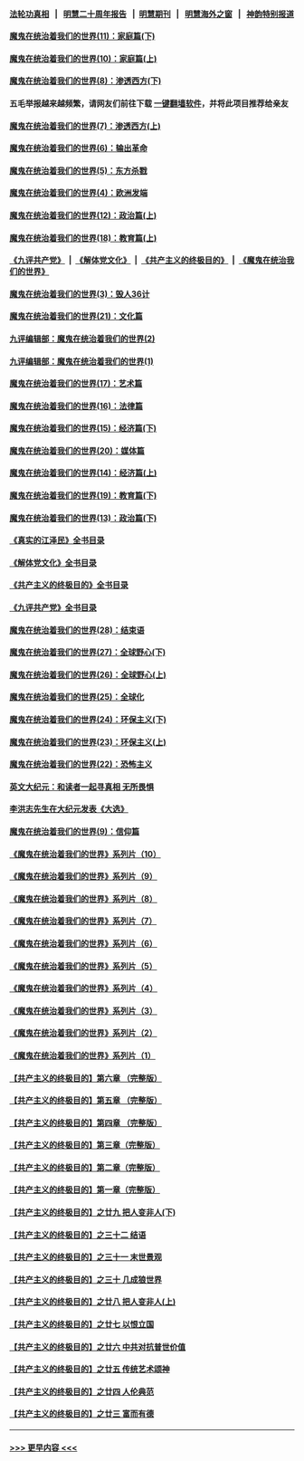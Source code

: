 #### [法轮功真相](https://github.com/gfw-breaker/truth/blob/master/README.md?t=0) &nbsp;&nbsp;|&nbsp;&nbsp; [明慧二十周年报告](https://github.com/gfw-breaker/mh-reports/blob/master/README.md?t=0) &nbsp;&nbsp;|&nbsp;&nbsp;[明慧期刊](https://github.com/gfw-breaker/mh-qikan) &nbsp;&nbsp;|&nbsp;&nbsp; [明慧海外之窗](https://github.com/gfw-breaker/mh-news/blob/master/README.md?t=0) &nbsp;&nbsp;|&nbsp;&nbsp; [神韵特别报道](https://github.com/gfw-breaker/mh-news/blob/master/shenyun.md?t=0)
#### [魔鬼在统治着我们的世界(11)：家庭篇(下)](../pages/nsc422/n10440961.md?t=01030343) 
#### [魔鬼在统治着我们的世界(10)：家庭篇(上)](../pages/nsc422/n10435448.md?t=01030343) 
#### [魔鬼在统治着我们的世界(8)：渗透西方(下)](../pages/nsc422/n10429603.md?t=01030343) 
#### 五毛举报越来越频繁，请网友们前往下载 [一键翻墙软件](https://github.com/gfw-breaker/ssr-accounts)，并将此项目推荐给亲友
#### [魔鬼在统治着我们的世界(7)：渗透西方(上)](../pages/nsc422/n10426013.md?t=01030343) 
#### [魔鬼在统治着我们的世界(6)：输出革命](../pages/nsc422/n10421536.md?t=01030343) 
#### [魔鬼在统治着我们的世界(5)：东方杀戮](../pages/nsc422/n10417707.md?t=01030343) 
#### [魔鬼在统治着我们的世界(4)：欧洲发端](../pages/nsc422/n10414890.md?t=01030343) 
#### [魔鬼在统治着我们的世界(12)：政治篇(上)](../pages/nsc422/n10444576.md?t=01030343) 
#### [魔鬼在统治着我们的世界(18)：教育篇(上)](../pages/nsc422/n10526970.md?t=01030343) 
#### [《九评共产党》](https://github.com/begood0513/9ping.md/blob/master/README.md) &nbsp;|&nbsp; [《解体党文化》](../../../../jtdwh.md/blob/master/README.md)  &nbsp;|&nbsp; [《共产主义的终极目的》](../../../../gczydzjmd.md/blob/master/README.md) &nbsp;|&nbsp; [《魔鬼在统治我们的世界》](../../../../mgztzwmdsj.md/blob/master/README.md) 
#### [魔鬼在统治着我们的世界(3)：毁人36计](../pages/nsc422/n10411583.md?t=01030343) 
#### [魔鬼在统治着我们的世界(21)：文化篇](../pages/nsc422/n10597706.md?t=01030343) 
#### [九评编辑部：魔鬼在统治着我们的世界(2)](../pages/nsc422/n10410036.md?t=01030343) 
#### [九评编辑部：魔鬼在统治着我们的世界(1)](../pages/nsc422/n10406825.md?t=01030343) 
#### [魔鬼在统治着我们的世界(17)：艺术篇](../pages/nsc422/n10499093.md?t=01030343) 
#### [魔鬼在统治着我们的世界(16)：法律篇](../pages/nsc422/n10485969.md?t=01030343) 
#### [魔鬼在统治着我们的世界(15)：经济篇(下)](../pages/nsc422/n10469975.md?t=01030343) 
#### [魔鬼在统治着我们的世界(20)：媒体篇](../pages/nsc422/n10586579.md?t=01030343) 
#### [魔鬼在统治着我们的世界(14)：经济篇(上)](../pages/nsc422/n10457370.md?t=01030343) 
#### [魔鬼在统治着我们的世界(19)：教育篇(下)](../pages/nsc422/n10564808.md?t=01030343) 
#### [魔鬼在统治着我们的世界(13)：政治篇(下)](../pages/nsc422/n10448270.md?t=01030343) 
#### [《真实的江泽民》全书目录](../pages/nsc422/n13721399.md?t=01030343) 
#### [《解体党文化》全书目录](../pages/nsc422/n13721157.md?t=01030343) 
#### [《共产主义的终极目的》全书目录](../pages/nsc422/n13721048.md?t=01030343) 
#### [《九评共产党》全书目录](../pages/nsc422/n13708085.md?t=01030343) 
#### [魔鬼在统治着我们的世界(28)：结束语](../pages/nsc422/n10936246.md?t=01030343) 
#### [魔鬼在统治着我们的世界(27)：全球野心(下)](../pages/nsc422/n10928319.md?t=01030343) 
#### [魔鬼在统治着我们的世界(26)：全球野心(上)](../pages/nsc422/n10900318.md?t=01030343) 
#### [魔鬼在统治着我们的世界(25)：全球化](../pages/nsc422/n10788205.md?t=01030343) 
#### [魔鬼在统治着我们的世界(24)：环保主义(下)](../pages/nsc422/n10695307.md?t=01030343) 
#### [魔鬼在统治着我们的世界(23)：环保主义(上)](../pages/nsc422/n10688613.md?t=01030343) 
#### [魔鬼在统治着我们的世界(22)：恐怖主义](../pages/nsc422/n10614727.md?t=01030343) 
#### [英文大纪元：和读者一起寻真相 无所畏惧](../pages/nsc422/n12542027.md?t=01030343) 
#### [李洪志先生在大纪元发表《大选》](../pages/nsc422/n12534746.md?t=01030343) 
#### [魔鬼在统治着我们的世界(9)：信仰篇](../pages/nsc422/n10432159.md?t=01030343) 
#### [《魔鬼在统治着我们的世界》系列片（10）](../pages/nsc422/n12292670.md?t=01030343) 
#### [《魔鬼在统治着我们的世界》系列片（9）](../pages/nsc422/n12290859.md?t=01030343) 
#### [《魔鬼在统治着我们的世界》系列片（8）](../pages/nsc422/n12287445.md?t=01030343) 
#### [《魔鬼在统治着我们的世界》系列片（7）](../pages/nsc422/n12283425.md?t=01030343) 
#### [《魔鬼在统治着我们的世界》系列片（6）](../pages/nsc422/n12282314.md?t=01030343) 
#### [《魔鬼在统治着我们的世界》系列片（5）](../pages/nsc422/n12281419.md?t=01030343) 
#### [《魔鬼在统治着我们的世界》系列片（4）](../pages/nsc422/n12274024.md?t=01030343) 
#### [《魔鬼在统治着我们的世界》系列片（3）](../pages/nsc422/n12271322.md?t=01030343) 
#### [《魔鬼在统治着我们的世界》系列片（2）](../pages/nsc422/n12269049.md?t=01030343) 
#### [《魔鬼在统治着我们的世界》系列片（1）](../pages/nsc422/n12267575.md?t=01030343) 
#### [【共产主义的终极目的】第六章 （完整版）](../pages/nsc422/n11428913.md?t=01030343) 
#### [【共产主义的终极目的】第五章 （完整版）](../pages/nsc422/n11428912.md?t=01030343) 
#### [【共产主义的终极目的】第四章 （完整版）](../pages/nsc422/n11428907.md?t=01030343) 
#### [【共产主义的终极目的】第三章（完整版）](../pages/nsc422/n11428848.md?t=01030343) 
#### [【共产主义的终极目的】第二章（完整版）](../pages/nsc422/n11428831.md?t=01030343) 
#### [【共产主义的终极目的】第一章（完整版）](../pages/nsc422/n11417651.md?t=01030343) 
#### [【共产主义的终极目的】之廿九 把人变非人(下)](../pages/nsc422/n11344140.md?t=01030343) 
#### [【共产主义的终极目的】之三十二 结语](../pages/nsc422/n11360535.md?t=01030343) 
#### [【共产主义的终极目的】之三十一 末世景观](../pages/nsc422/n11351129.md?t=01030343) 
#### [【共产主义的终极目的】之三十 几成狼世界](../pages/nsc422/n11348280.md?t=01030343) 
#### [【共产主义的终极目的】之廿八 把人变非人(上)](../pages/nsc422/n11340492.md?t=01030343) 
#### [【共产主义的终极目的】之廿七 以恨立国](../pages/nsc422/n11336944.md?t=01030343) 
#### [【共产主义的终极目的】之廿六 中共对抗普世价值](../pages/nsc422/n11324785.md?t=01030343) 
#### [【共产主义的终极目的】之廿五 传统艺术颂神](../pages/nsc422/n11296396.md?t=01030343) 
#### [【共产主义的终极目的】之廿四 人伦典范](../pages/nsc422/n11296397.md?t=01030343) 
#### [【共产主义的终极目的】之廿三 富而有德](../pages/nsc422/n11283598.md?t=01030343) 

----
#### [ >>> 更早内容 <<< ](../indexes/nsc422-earlier.md)
